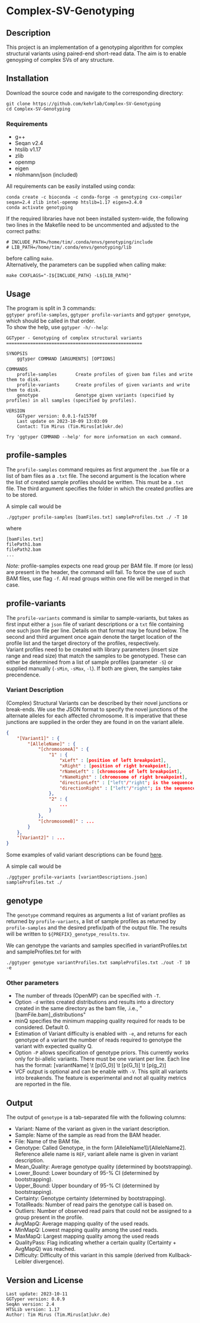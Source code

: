 # Complex-SV-Genotyping

## Description

This project is an implementation of a genotyping algorithm for complex structural variants using paired-end short-read data.
The aim is to enable genoyping of complex SVs of any structure.

## Installation

Download the source code and navigate to the corresponding directory:
```
git clone https://github.com/kehrlab/Complex-SV-Genotyping
cd Complex-SV-Genotyping
```

### Requirements
- g++
- Seqan v2.4
- htslib v1.17
- zlib
- openmp
- eigen
- nlohmann/json (included)

All requirements can be easily installed using conda:
```
conda create -c bioconda -c conda-forge -n genotyping cxx-compiler seqan=2.4 zlib intel-openmp htslib=1.17 eigen=3.4.0
conda activate genotyping
```

If the required libraries have not been installed system-wide, the following two lines in the Makefile need to be uncommented and adjusted to the correct paths:
```
# INCLUDE_PATH=/home/tim/.conda/envs/genotyping/include
# LIB_PATH=/home/tim/.conda/envs/genotyping/lib
```  
before calling `make`.  
Alternatively, the parameters can be supplied when calling make:
```
make CXXFLAGS="-I${INCLUDE_PATH} -L${LIB_PATH}"
```  

## Usage

The program is split in 3 commands:  
`ggtyper profile-samples`, `ggtyper profile-variants` and `ggtyper genotype`, which should be called in that order.  
To show the help, use `ggtyper -h/--help`:
```
GGTyper - Genotyping of complex structural variants
===================================================

SYNOPSIS
    ggtyper COMMAND [ARGUMENTS] [OPTIONS]

COMMANDS
    profile-samples       Create profiles of given bam files and write them to disk.
    profile-variants      Create profiles of given variants and write them to disk.
    genotype              Genotype given variants (specified by profiles) in all samples (specified by profiles).

VERSION
    GGTyper version: 0.0.1-fa1570f
    Last update on 2023-10-09 13:03:09
    Contact: Tim Mirus (Tim.Mirus[at]ukr.de)

Try 'ggtyper COMMAND --help' for more information on each command.
```

## profile-samples

The `profile-samples` command requires as first argument the `.bam` file or a list of bam files as a `.txt` file.
The second argument is the location where the list of created sample profiles should be written. This must be a `.txt` file.
The third argument specifies the folder in which the created profiles are to be stored.  

A simple call would be
```
./ggtyper profile-samples [bamFiles.txt] sampleProfiles.txt ./ -T 10
```
where 
```
[bamFiles.txt]
filePath1.bam
filePath2.bam
...
```

*Note:* profile-samples expects one read group per BAM file. If more (or less) are present in the header, the command will fail. To force the use of such BAM files, use flag `-f`. All read groups within one file will be merged in that case.

## profile-variants

The `profile-variants` command is similar to sample-variants, but takes as first input either a `json` file of variant descriptions or a `txt` file containing one such json file per line.
Details on that format may be found below. The second and third argument once again denote the target location of the profile list and the target directory of the profiles, respectively.  
Variant profiles need to be created with library parameters (insert size range and read size) that match the samples to be genotyped.
These can either be determined from a list of sample profiles (parameter `-S`) or supplied manually (`-sMin`, `-sMax`, `-l`). 
If both are given, the samples take precendence.

### Variant Description
(Complex) Structural Variants can be described by their novel junctions or break-ends. We use the JSON format to specify the novel junctions of the alternate alleles for each affected chromosome. It is imperative that these junctions are supplied in the order they are found in on the variant allele.
  
```json
{
    "[Variant1]" : {
        "[AlleleName]" : {
            "[chromosomeA]" : {
                "1" : {
                    "xLeft" : [position of left breakpoint],
                    "xRight" : [position of right breakpoint],
                    "rNameLeft" : [chromosome of left breakpoint],
                    "rNameRight" : [chromosome of right breakpoint],
                    "directionLeft" : ["left"/"right"; is the sequence to the left or right of the left breakpoint joined?],
                    "directionRight" : ["left"/"right"; is the sequence to the left or right of the right breakpoint joined?]
                },
                "2" : {
                    ...
                }
            }, 
            "[chromosomeB]" : ...
        }
    },
    "[Variant2]" : ...
}
```

Some examples of valid variant descriptions can be found [here](examples/). 

A simple call would be
```
./ggtyper profile-variants [variantDescriptions.json] sampleProfiles.txt ./
```

## genotype

The `genotype` command requires as arguments a list of variant profiles as returned by `profile-variants`, a list
of sample profiles as returned by `profile-samples` and the desired prefix/path of the output file.
The results will be written to `${PREFIX}_genotype_results.tsv`.  

We can genotype the variants and samples specified in variantProfiles.txt and sampleProfiles.txt for with
```
./ggtyper genotype variantProfiles.txt sampleProfiles.txt ./out -T 10 -e
```

### Other parameters
- The number of threads (OpenMP) can be specified with `-T`.
- Option `-d` writes created distributions and results into a directory created in the same directory as the bam file, .i.e., "[bamFile.bam]\_distributions"
- minQ specifies the minimum mapping quality required for reads to be considered. Default 0. 
- Estimation of Variant difficulty is enabled with `-e`, and returns for each genotype of a variant the number of reads required to genotype the variant with expected quality Q.
- Option `-P` allows specification of genotype priors. This currently works only for bi-allelic variants. There must be one variant per line. Each line has the format: [variantName] \t [p(G_0)] \t [p(G_1)] \t [p(g_2)]
- VCF output is optional and can be enable with `-V`. This split all variants into breakends. The feature is experimental and not all quality metrics are reported in the file.

## Output 
The output of `genotype` is a tab-separated file with the following columns:

- Variant: Name of the variant as given in the variant description.
- Sample: Name of the sample as read from the BAM header.
- File: Name of the BAM file.
- Genotype: Called Genotype, in the form [AlleleName1]/[AlleleName2]. 
Reference allele name is `REF`, variant allele name is given in variant description.
- Mean_Quality: Average genotype quality (determined by bootstrapping).
- Lower_Bound: Lower boundary of 95-% CI (determined by bootstrapping).
- Upper_Bound: Upper boundary of 95-% CI (determined by bootstrapping).
- Certainty: Genotype certainty (determined by bootstrapping).
- TotalReads: Number of read pairs the genotype call is based on.
- Outliers: Number of observed read pairs that could not be assigned to a group present in the profile.
- AvgMapQ: Average mapping quality of the used reads.
- MinMapQ: Lowest mapping quality among the used reads.
- MaxMapQ: Largest mapping quality among the used reads
- QualityPass: Flag indicating whether a certain quality (Certainty + AvgMapQ) was reached.
- Difficulty: Difficulty of this variant in this sample (derived from Kullback-Leibler divergence).

## Version and License
```
Last update: 2023-10-11
GGTyper version: 0.0.9
SeqAn version: 2.4
HTSLib version: 1.17
Author: Tim Mirus (Tim.Mirus[at]ukr.de)
```
